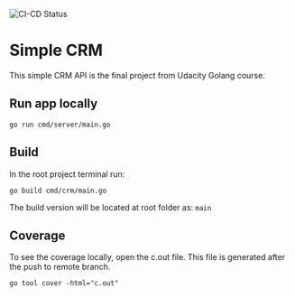 ![CI-CD Status](https://github.com/jandiralceu/simple_golang_crm/actions/workflows/main.yml/badge.svg?event=push)

# Simple CRM

This simple CRM API is the final project from Udacity Golang course.

## Run app locally

```
go run cmd/server/main.go
```

## Build

In the root project terminal run:

```
go build cmd/crm/main.go
```

The build version will be located at root folder as: `main`

## Coverage

To see the coverage locally, open the c.out file. This file is generated after the push to remote branch.

```
go tool cover -html="c.out"
```
